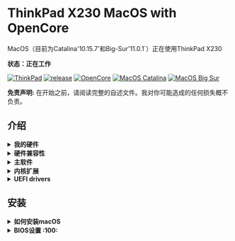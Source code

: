 # ThinkPad X230 MacOS with OpenCore

MacOS（目前为Catalina'10.15.7'和Big-Sur'11.0.1`）正在使用ThinkPad X230

**状态：正在工作**

[![ThinkPad](https://img.shields.io/badge/ThinkPad-X230-blue.svg)](https://psref.lenovo.com/syspool/Sys/PDF/withdrawnbook/ThinkPad_X230.pdf) [![release](https://img.shields.io/badge/Download-latest-brightgreen.svg)](https://github.com/banhbaoxamlan/X230-Hackintosh/releases/latest) [![OpenCore](https://img.shields.io/badge/OpenCore-0.6.3-blue.svg)](https://github.com/acidanthera/OpenCorePkg/releases/latest) [![MacOS Catalina](https://img.shields.io/badge/macOS-10.15.7-brightgreen.svg)](https://www.apple.com/macos/catalina/) [![MacOS Big Sur](https://img.shields.io/badge/macOS-11.0.1-purple.svg)](https://www.apple.com/macos/big-sur/)

**免责声明:** 在开始之前，请阅读完整的自述文件。我对你可能造成的任何损失概不负责。

## 介绍

<details>
<summary><strong>我的硬件</strong></summary>

| 规格                | 细节                                        |
| :------------------ | :------------------------------------------ |
| 计算机型号          | Lenovo ThinkPad X230 (Type: 2325)           |
| CPU                 | Intel Core i5-3380M (2C4T, 2.9/3.6Ghz, 3MB) |
| 内存                | Crucial 16GB DDR3L 1600MHz, dual-channel    |
| 硬盘                | Samsung 860 Evo 250GB                       |
| 显卡                | Intel HD Graphics 4000                      |
| 屏幕                | 12.5" HD (1366x768)                         |
| 声卡                | Realtek ALC3202 (Layout-id: `18`)           |
| 以太网卡            | Intel 82579LM Gigabit Network Connection    |
| WIFI+BT             | AzureWave AW-CE123H (BCM94360HMB)           |
| 键盘                | 7排, 多功能 Fn 键盘,                        |
| Dock                | ThinkPad Mini Dock Plus系列3                |

</details>

<details>
<summary><strong>硬件兼容性</strong></summary>

无论CPU型号、RAM数量、显示分辨率和内部存储，该EFI都适用于任何X230。

  1. 可选的自定义CPU电源管理指南（请参阅下面的安装后）
  2. 被改进的
      - 1440p显示器型号应该改变 `NVRAM>>Add>>7C436110-AB2A-4BBB-A880-FE41995C9F82>>UIScale`: 2

</details>

<details>
<summary><strong>主软件</strong></summary>

| 组成部分       | 版本              |
| :------------- | :---------------- |
| MacOS Big Sur  | 11.0.1            |
| MacOS Catalina | 10.15.7           |
| OpenCore       | 0.6.3             |

</details>

<details>
<summary><strong>内核扩展</strong></summary>

| Kext                | 版本 |
| :------------------ | :------ |
| AirportBrcmFixup    | 2.1.1   |
| AppleALC            | 1.5.4   |
| BrcmPatchRAM        | 2.5.5   |
| EFICheckDisabler    | 0.5.0   |
| IntelMausi          | 1.0.4   |
| Lilu                | 1.4.9   |
| USBInjectAll        | 0.7.1   |
| VirtualSMC          | 1.1.8   |
| VoodooPS2Controller | 2.1.8   |
| WhateverGreen       | 1.4.4   |

</details>

<details>
<summary><strong>UEFI drivers</strong></summary>

| Driver          | 版本           |
| :-------------- | :---------------- |
| HfsPlus.efi     | OcBinaryData      |
| OpenCanopy.efi  | OpenCorePkg 0.6.3 |
| OpenRuntime.efi | OpenCorePkg 0.6.3 |

</details>

## 安装

<details>
<summary><strong>如何安装macOS</strong></summary>

要安装macOS，请遵循 [Dortania](https://dortania.github.io/getting-started/)

有用的工具[CorpNewt](https://github.com/corpnewt) 和 [headkaze](https://github.com/headkaze/Hackintool)

完整的EFI可在 [releases](https://github.com/kikileaf/kikileaf-ThinkPad-X230-MacOS-with-OpenCore/releases/latest) page

</details>

<details>
<summary><strong>BIOS设置 :100:</strong></summary>

一个简单的方法来安装修改后的BIOS是可用的 [here](https://github.com/n4ru/1vyrain/) (no external programmer required).

| Main | Sub #1                                 | Sub #2 | Sub #3 | Setting |
| :------------ | :----------- | ------------- | ------------- | ------------- |
| Config | Network | Wake On Lan |  | Disabled |
|  | Serial ATA (SATA) | Mode |  | AHCI |
| Advanced | System Agent (SA) configuration | Graphics Configuration | DVMT Pre-Allocated | 128MB |
|  |  |  | DVMT Total Gfx Mem | MAX |
| Security | Security Chip |  |  | Disabled |
|  | Memory Protection | Execution Prevention |  | Enabled |
|  | Anti-Theft | Current Setting |  | Disabled |
|  |  | Computrace | Current Setting | Disabled |
|  | Secure Boot |  |  | Disabled |
| Startup | UEFI/Legacy Boot |  |  | UEFI Only |
|  |  | CSM Support |  | Disabled |

</details>

